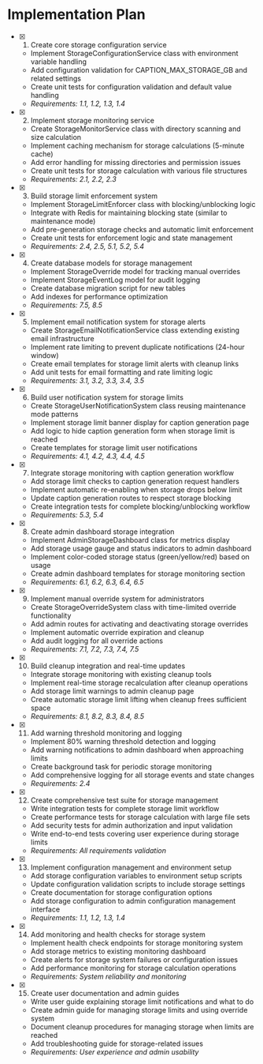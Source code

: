 # Implementation Plan

- [x] 1. Create core storage configuration service
  - Implement StorageConfigurationService class with environment variable handling
  - Add configuration validation for CAPTION_MAX_STORAGE_GB and related settings
  - Create unit tests for configuration validation and default value handling
  - _Requirements: 1.1, 1.2, 1.3, 1.4_

- [x] 2. Implement storage monitoring service
  - Create StorageMonitorService class with directory scanning and size calculation
  - Implement caching mechanism for storage calculations (5-minute cache)
  - Add error handling for missing directories and permission issues
  - Create unit tests for storage calculation with various file structures
  - _Requirements: 2.1, 2.2, 2.3_

- [x] 3. Build storage limit enforcement system
  - Implement StorageLimitEnforcer class with blocking/unblocking logic
  - Integrate with Redis for maintaining blocking state (similar to maintenance mode)
  - Add pre-generation storage checks and automatic limit enforcement
  - Create unit tests for enforcement logic and state management
  - _Requirements: 2.4, 2.5, 5.1, 5.2, 5.4_

- [x] 4. Create database models for storage management
  - Implement StorageOverride model for tracking manual overrides
  - Implement StorageEventLog model for audit logging
  - Create database migration script for new tables
  - Add indexes for performance optimization
  - _Requirements: 7.5, 8.5_

- [x] 5. Implement email notification system for storage alerts
  - Create StorageEmailNotificationService class extending existing email infrastructure
  - Implement rate limiting to prevent duplicate notifications (24-hour window)
  - Create email templates for storage limit alerts with cleanup links
  - Add unit tests for email formatting and rate limiting logic
  - _Requirements: 3.1, 3.2, 3.3, 3.4, 3.5_

- [x] 6. Build user notification system for storage limits
  - Create StorageUserNotificationSystem class reusing maintenance mode patterns
  - Implement storage limit banner display for caption generation page
  - Add logic to hide caption generation form when storage limit is reached
  - Create templates for storage limit user notifications
  - _Requirements: 4.1, 4.2, 4.3, 4.4, 4.5_

- [x] 7. Integrate storage monitoring with caption generation workflow
  - Add storage limit checks to caption generation request handlers
  - Implement automatic re-enabling when storage drops below limit
  - Update caption generation routes to respect storage blocking
  - Create integration tests for complete blocking/unblocking workflow
  - _Requirements: 5.3, 5.4_

- [x] 8. Create admin dashboard storage integration
  - Implement AdminStorageDashboard class for metrics display
  - Add storage usage gauge and status indicators to admin dashboard
  - Implement color-coded storage status (green/yellow/red) based on usage
  - Create admin dashboard templates for storage monitoring section
  - _Requirements: 6.1, 6.2, 6.3, 6.4, 6.5_

- [x] 9. Implement manual override system for administrators
  - Create StorageOverrideSystem class with time-limited override functionality
  - Add admin routes for activating and deactivating storage overrides
  - Implement automatic override expiration and cleanup
  - Add audit logging for all override actions
  - _Requirements: 7.1, 7.2, 7.3, 7.4, 7.5_

- [x] 10. Build cleanup integration and real-time updates
  - Integrate storage monitoring with existing cleanup tools
  - Implement real-time storage recalculation after cleanup operations
  - Add storage limit warnings to admin cleanup page
  - Create automatic storage limit lifting when cleanup frees sufficient space
  - _Requirements: 8.1, 8.2, 8.3, 8.4, 8.5_

- [x] 11. Add warning threshold monitoring and logging
  - Implement 80% warning threshold detection and logging
  - Add warning notifications to admin dashboard when approaching limits
  - Create background task for periodic storage monitoring
  - Add comprehensive logging for all storage events and state changes
  - _Requirements: 2.4_

- [x] 12. Create comprehensive test suite for storage management
  - Write integration tests for complete storage limit workflow
  - Create performance tests for storage calculation with large file sets
  - Add security tests for admin authorization and input validation
  - Write end-to-end tests covering user experience during storage limits
  - _Requirements: All requirements validation_

- [x] 13. Implement configuration management and environment setup
  - Add storage configuration variables to environment setup scripts
  - Update configuration validation scripts to include storage settings
  - Create documentation for storage configuration options
  - Add storage configuration to admin configuration management interface
  - _Requirements: 1.1, 1.2, 1.3, 1.4_

- [x] 14. Add monitoring and health checks for storage system
  - Implement health check endpoints for storage monitoring system
  - Add storage metrics to existing monitoring dashboard
  - Create alerts for storage system failures or configuration issues
  - Add performance monitoring for storage calculation operations
  - _Requirements: System reliability and monitoring_

- [x] 15. Create user documentation and admin guides
  - Write user guide explaining storage limit notifications and what to do
  - Create admin guide for managing storage limits and using override system
  - Document cleanup procedures for managing storage when limits are reached
  - Add troubleshooting guide for storage-related issues
  - _Requirements: User experience and admin usability_